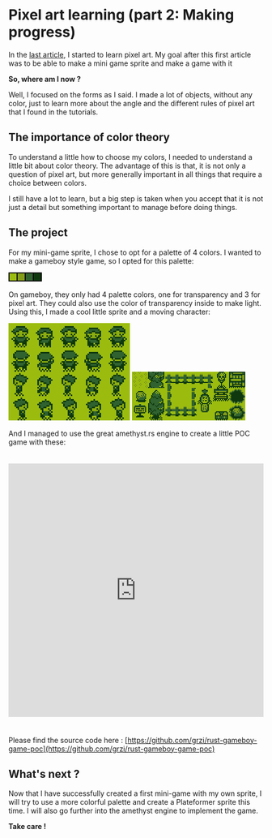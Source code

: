 # Pixel art learning (part 2: Making progress)

In the [last article](https://www.grzi.dev/blog/pixel-art-learning-1), I started to learn pixel art. My goal after this first article was to be able to make a mini game sprite and make a game with it

**So, where am I now ?**

Well, I focused on the forms as I said. I made a lot of objects, without any color, just to learn more about the angle and the different rules of pixel art that I found in the tutorials.

## The importance of color theory

To understand a little how to choose my colors, I needed to understand a little bit about color theory. The advantage of this is that, it is not only a question of pixel art, but more generally important in all things that require a choice between colors.
  
I still have a lot to learn, but a big step is taken when you accept that it is not just a detail but something important to manage before doing things.

## The project

For my mini-game sprite, I chose to opt for a palette of 4 colors. I wanted to make a gameboy style game, so I opted for this palette:

<img src="https://raw.githubusercontent.com/grzi/grzi.dev.statics/main/palette.png" class="pixel-art-img" alt="palet"/>

On gameboy, they only had 4 palette colors, one for transparency and 3 for pixel art. They could also use the color of transparency inside to make light. Using this, I made a cool little sprite and a moving character:

<img src="https://raw.githubusercontent.com/grzi/grzi.dev.statics/main/character-gameboy.gif" class="pixel-art-img" alt="character"/>
<img src="https://raw.githubusercontent.com/grzi/grzi.dev.statics/main/sprite_gameboy.png" class="pixel-art-img" alt="sprite"/>

And I managed to use the great amethyst.rs engine to create a little POC game with these:
<div class="post-video">
    <iframe src="https://www.youtube.com/embed/flCVrOKkf88" frameborder="0" allow="accelerometer; autoplay; encrypted-media; gyroscope; picture-in-picture" allowfullscreen="" style="
    margin-top: 20px;
    margin-bottom:20px;
    width:100%;
    height:500px;
"></iframe>
</div>

Please find the source code here : [https://github.com/grzi/rust-gameboy-game-poc](https://github.com/grzi/rust-gameboy-game-poc)

## What's next ?

Now that I have successfully created a first mini-game with my own sprite, I will try to use a more colorful palette and create a Plateformer sprite this time. I will also go further into the amethyst engine to implement the game.

**Take care !**